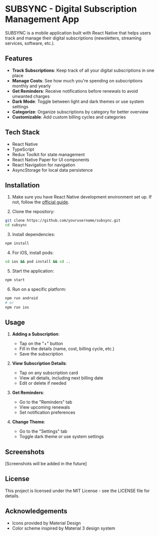 # SUBSYNC - Digital Subscription Management App

SUBSYNC is a mobile application built with React Native that helps users track and manage their digital subscriptions (newsletters, streaming services, software, etc.).

## Features

- **Track Subscriptions**: Keep track of all your digital subscriptions in one place
- **Manage Costs**: See how much you're spending on subscriptions monthly and yearly
- **Get Reminders**: Receive notifications before renewals to avoid unwanted charges
- **Dark Mode**: Toggle between light and dark themes or use system settings
- **Categorize**: Organize subscriptions by category for better overview
- **Customizable**: Add custom billing cycles and categories

## Tech Stack

- React Native
- TypeScript
- Redux Toolkit for state management
- React Native Paper for UI components
- React Navigation for navigation
- AsyncStorage for local data persistence

## Installation

1. Make sure you have React Native development environment set up. If not, follow the [official guide](https://reactnative.dev/docs/environment-setup).

2. Clone the repository:

```bash
git clone https://github.com/yourusername/subsync.git
cd subsync
```

3. Install dependencies:

```bash
npm install
```

4. For iOS, install pods:

```bash
cd ios && pod install && cd ..
```

5. Start the application:

```bash
npm start
```

6. Run on a specific platform:

```bash
npm run android
# or
npm run ios
```

## Usage

1. **Adding a Subscription**:

   - Tap on the "+" button
   - Fill in the details (name, cost, billing cycle, etc.)
   - Save the subscription

2. **View Subscription Details**:

   - Tap on any subscription card
   - View all details, including next billing date
   - Edit or delete if needed

3. **Get Reminders**:

   - Go to the "Reminders" tab
   - View upcoming renewals
   - Set notification preferences

4. **Change Theme**:
   - Go to the "Settings" tab
   - Toggle dark theme or use system settings

## Screenshots

[Screenshots will be added in the future]

## License

This project is licensed under the MIT License - see the LICENSE file for details.

## Acknowledgements

- Icons provided by Material Design
- Color scheme inspired by Material 3 design system
